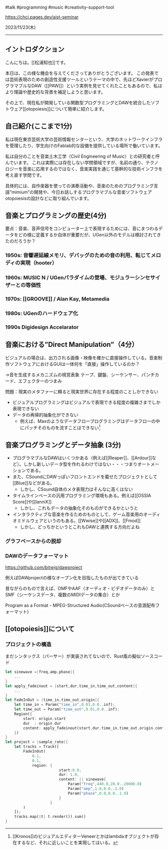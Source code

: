 #talk #programming #music #creativity-support-tool

https://chci.pages.dev/aist-seminar

2023/11/23(木)

---

## イントロダクション

こんにちは。[[松浦知也]]です。

本日は、この様な機会を与えてくださってありがとうございます。
この発表では芸術表現のための創造性支援ツールというテーマの中で、先ほどXavierがプログラマブルなDAW（[[PAW]]）という実例を見せてくれたこともあるので、私はより理論や歴史的な背景を補足しようと思います。

その上で、現在私が開発している関数型プログラミングとDAWを統合したソフトウェア[[otopoiesis]]について簡単に紹介します。

## 自己紹介(ここまで1分)

私は現在東京芸術大学の芸術情報センターという、大学のネットワークインフラを管理したり、学生向けのFablab的な設備を提供している場所で働いています。

私は自分のことを音楽土木工学（Civil Engineering of Music）との研究者と呼んでいます。
これは実際には存在しない学問領域ですが、名前の通り、テクノロジーを音楽に応用するのではなく、音楽実践を通じて基幹的な技術インフラを考え直す学問です。

具体的には、自作楽器を使っての演奏活動や、音楽のためのプログラミング言語”mimium”の開発や、今日お話しするプログラマブルな音楽ソフトウェアotopoiesisの設計などに取り組んでいます。


## 音楽とプログラミングの歴史(4分)

要点：音楽、音声信号をコンピューター上で表現するためには、音にまつわるデータをどの様に定義するか自体が重要だが、UGen以外のモデルは検討されてきたのだろうか？

### 1950s: 音響遅延線メモリ、デバッグのための音の利用、転じてメロディの実現（hooter）

### 1960s: MUSIC N / UGenパラダイムの登場、モジュラーシンセサイザーとの等価性

### 1970s: [[GROOVE]] / Alan Kay, Metamedia
### 1980s: UGenのハードウェア化

### 1990s Digidesign Accelarator

## 音楽における”Direct Manipulation”（4分）

ビジュアルの場合は、出力される画像・映像を確かに直接操作している。音楽制作ソフトウェアにおけるGUIは一体何を「直接」操作しているのか？

→音を生成するメカニズムの視覚表象
	テープ、鍵盤、シーケンサー、パンチカード、エフェクターのつまみ

問題：現実のメタファーに頼ると現実世界に存在する程度のことしかできない

- ビジュアルプログラミングはビジュアルで表現できる程度の複雑さまでしか表現できない
- データの再帰的抽象化ができない
	- 例えば、Maxのようなデータフロープログラミングはデータフローの中にパッチそのものを流すことはできない[^kronos]


[^kronos]: [[Kronos]]のビジュアルエディターVeneerとかはlambdaオブジェクトが存在するなど、それに近しいことを実現してはいる。

## 音楽プログラミングとデータ抽象 (3分)

- プログラマブルなDAWはいくつかある（例えば[[Reaper]]、[[Ardour]]など）。しかし新しいデータ型を作れるわけではない・・・つまりオートメーションである。
- また、CSoundにDAWっぽいフロントエンドを載せたプロジェクトとして[[Blue]]などがある。
	- しかし、CSound自体のメタ表現力はそんなに高くはない
- タイムラインベースの汎用プログラミング環境もある。例えば[[OSSIA Score]]や[[IanniX]]
	- しかし、これもデータの抽象化そのものができるかというと
- インタラクティブな音楽を作るためのものとして、ゲーム音楽用のオーディオミドルウェアというのもある。[[Wwise]]や[[ADX]]、[[Fmod]]
	- しかし、どっちかというとこれもDAWと連携する方向だよね

### グラフベースからの脱却

### DAWのデータフォーマット

https://github.com/bitwig/dawproject

例えばDAWprojectの様なオープン化を目指したものが出てきている

昔ながらのもので言えば、OMFやAAF（オーディオ・ビデオデータのみ）とSMF（シーケンスデータ、複数のMIDIデータの集合）とか

Program as a Format - MPEG-Structured Audio(CSoundベースの音源配布フォーマット)


## [[otopoiesis]]について


### プロジェクトの構造

まだシンタックス（パーサー）が実装されてないので、Rust風の擬似ソースコード

```rust
let sinewave =|freq,amp,phase|{
	...
}
let apply_fadeinout = |start,dur,time_in,time_out,content|{
	...
}
let FadeInOut = |time_in,time_out,origin|{
	let time_in = Param("time_in",0.01,0.0..inf);
	let time_out = Param("time_out",0.01,0.0..inf);
	Region({
		start: origin.start
		dur  : origin.dur
		content: apply_fadeinout(start,dur,time_in,time_out,origin.content)
	})	
}
let project = |sample_rate|{
	let tracks = Track([
		FadeInOut(
			0.1,
			0.1,
			region: {
						start:0.0,
						dur: 1.0,
						content: || sinewave{
							Param("freq",440.0,20.0..20000.0)
							Param("amp",1.0,0.0..1.0)
							Param("phase",0.0,0.0..1.0)
						}
					}
		)
	]);
	tracks.map(|t| t.render()).sum()
}

```